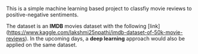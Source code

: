 This is a simple machine learning based project to classfiy movie reviews to positive-negative sentiments. 

The dataset is an **IMDB** movies dataset with the following [link] (https://www.kaggle.com/lakshmi25npathi/imdb-dataset-of-50k-movie-reviews). 
In the upcoming days, a **deep learning** approach would also be applied on the same dataset.
